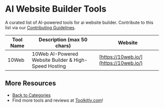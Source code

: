 # AI Website Builder Tools

A curated list of AI-powered tools for ai website builder. Contribute to this list via our [Contributing Guidelines](../CONTRIBUTING.md).

| Tool Name | Description (max 50 chars) | Website |
|-----------|----------------------------|---------|
| 10Web | 10Web AI-Powered Website Builder & High-Speed Hosting | [https://10web.io/](https://10web.io/) |

## More Resources
- [Back to Categories](../README.md)
- Find more tools and reviews at [Toolkitly.com](https://toolkitly.com)!
